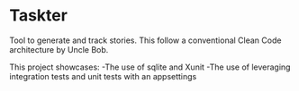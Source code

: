 # Taskter
Tool to generate and track stories. This follow a conventional Clean Code architecture by Uncle Bob.


This project showcases:
  -The use of sqlite and Xunit
  -The use of leveraging integration tests and unit tests with an appsettings
 
